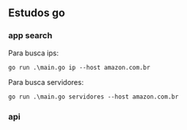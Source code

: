 ## Estudos go

### app search
Para busca ips:
```
go run .\main.go ip --host amazon.com.br     
```

Para busca servidores:
```
go run .\main.go servidores --host amazon.com.br     
```

### api